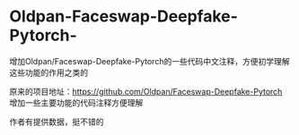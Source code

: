# Oldpan-Faceswap-Deepfake-Pytorch-
增加Oldpan/Faceswap-Deepfake-Pytorch的一些代码中文注释，方便初学理解这些功能的作用之类的

原来的项目地址：https://github.com/Oldpan/Faceswap-Deepfake-Pytorch
增加一些主要功能的代码注释方便理解

作者有提供数据，挺不错的
